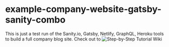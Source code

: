 # example-company-website-gatsby-sanity-combo
This is just a test run of the Sanity.io, Gatsby, Netlify, GraphQL, Heroku tools to build a full company blog site.
Check out to ![Step-by-Step Tutorial Wiki](https://github.com/jamstackphx/example-company-website-gatsby-sanity-combo/wiki)
